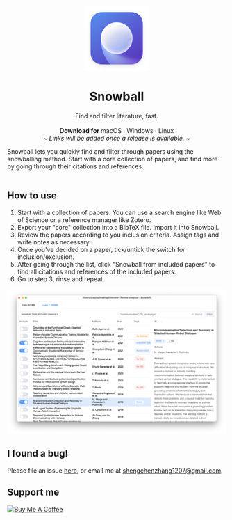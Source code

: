 <p align="center">
  <a href="#">
    
  </a>
  <p align="center">
   <img width="150" height="150" src="./assets/icon.png" alt="Logo">
  </p>
  <h1 align="center"><b>Snowball</b></h1>
  <p align="center">
  Find and filter literature, fast.
    <br />
    <br />
    <b>Download for </b>
    macOS
    ·
    Windows
    ·
    Linux
    <br />
    <i>~ Links will be added once a release is available. ~</i>
  </p>
</p>
Snowball lets you quickly find and filter through papers using the snowballing method. Start with a core collection of papers, and find more by going through their citations and references.
<br/>
<br/>

## How to use
1. Start with a collection of papers. You can use a search engine like Web of Science or a reference manager like Zotero.
2. Export your "core" collection into a BibTeX file. Import it into Snowball.
3. Review the papers according to you inclusion criteria. Assign tags and write notes as necessary.
4. Once you've decided on a paper, tick/untick the switch for inclusion/exclusion.
5. After going through the list, click "Snowball from included papers" to find all citations and references of the included papers.
6. Go to step 3, rinse and repeat.

![screenshot](./assets/screenshot.png)

## I found a bug!
Please file an issue [here](https://github.com/shaunabanana/snowball/issues), or email me at shengchenzhang1207@gmail.com.

## Support me
<a href="https://www.buymeacoffee.com/shengchen" target="_blank"><img src="https://cdn.buymeacoffee.com/buttons/default-orange.png" alt="Buy Me A Coffee" height="41" width="174"></a>

